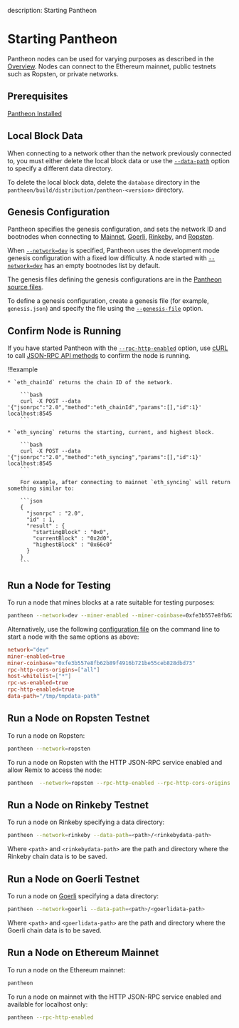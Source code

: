 description: Starting Pantheon
<!--- END of page meta data -->

# Starting Pantheon

Pantheon nodes can be used for varying purposes as described in the [Overview](../../index.md).
Nodes can connect to the Ethereum mainnet, public testnets such as Ropsten, or private networks.

## Prerequisites

[Pantheon Installed](Install-Binaries.md)

## Local Block Data

When connecting to a network other than the network previously connected to, you must either delete the local block data 
or use the [`--data-path`](../../Reference/Pantheon-CLI/Pantheon-CLI-Syntax.md#data-path) option to specify a different data directory. 

To delete the local block data, delete the `database` directory in the `pantheon/build/distribution/pantheon-<version>` directory.

## Genesis Configuration 

Pantheon specifies the genesis configuration, and sets the network ID and bootnodes when connecting 
to [Mainnet](#run-a-node-on-ethereum-mainnet), [Goerli](#run-a-node-on-goerli-testnet), [Rinkeby](#run-a-node-on-rinkeby-testnet), and [Ropsten](#run-a-node-on-ropsten-testnet). 

When [`--network=dev`](../../Reference/Pantheon-CLI/Pantheon-CLI-Syntax.md#network) is specified, Pantheon uses the 
development mode genesis configuration with a fixed low difficulty.
A node started with [`--network=dev`](../../Reference/Pantheon-CLI/Pantheon-CLI-Syntax.md#network) has an empty bootnodes list by default.

The genesis files defining the genesis configurations are in the [Pantheon source files](https://github.com/PegaSysEng/pantheon/tree/master/config/src/main/resources). 

To define a genesis configuration, create a genesis file (for example, `genesis.json`) and specify the file 
using the [`--genesis-file`](../../Reference/Pantheon-CLI/Pantheon-CLI-Syntax.md#genesis-file) option.

## Confirm Node is Running

If you have started Pantheon with the [`--rpc-http-enabled`](../../Reference/Pantheon-CLI/Pantheon-CLI-Syntax.md#rpc-http-enabled) option, use [cURL](https://curl.haxx.se/) to 
call [JSON-RPC API methods](../../Reference/Pantheon-API-Methods.md) to confirm the node is running.

!!!example

    * `eth_chainId` returns the chain ID of the network. 
    
        ```bash
        curl -X POST --data '{"jsonrpc":"2.0","method":"eth_chainId","params":[],"id":1}' localhost:8545
        ```
    
    * `eth_syncing` returns the starting, current, and highest block. 
    
        ```bash
        curl -X POST --data '{"jsonrpc":"2.0","method":"eth_syncing","params":[],"id":1}' localhost:8545
        ``` 
          
        For example, after connecting to mainnet `eth_syncing` will return something similar to: 
        
        ```json
        {
          "jsonrpc" : "2.0",
          "id" : 1,
          "result" : {
            "startingBlock" : "0x0",
            "currentBlock" : "0x2d0",
            "highestBlock" : "0x66c0"
          }
        }
        ```

## Run a Node for Testing 

To run a node that mines blocks at a rate suitable for testing purposes: 

```bash
pantheon --network=dev --miner-enabled --miner-coinbase=0xfe3b557e8fb62b89f4916b721be55ceb828dbd73 --rpc-http-cors-origins="all" --host-whitelist="*" --rpc-ws-enabled --rpc-http-enabled --data-path=/tmp/tmpDatdir
```

Alternatively, use the following [configuration file](../Configure-Pantheon/Using-Configuration-File.md) 
on the command line to start a node with the same options as above: 
```toml
network="dev"
miner-enabled=true
miner-coinbase="0xfe3b557e8fb62b89f4916b721be55ceb828dbd73"
rpc-http-cors-origins=["all"]
host-whitelist=["*"]
rpc-ws-enabled=true
rpc-http-enabled=true
data-path="/tmp/tmpdata-path"
```

## Run a Node on Ropsten Testnet 

To run a node on Ropsten: 

```bash
pantheon --network=ropsten
```

To run a node on Ropsten with the HTTP JSON-RPC service enabled and allow Remix to access the node: 

```bash
pantheon  --network=ropsten --rpc-http-enabled --rpc-http-cors-origins "http://remix.ethereum.org"
```
    
## Run a Node on Rinkeby Testnet

To run a node on Rinkeby specifying a data directory: 

```bash
pantheon --network=rinkeby --data-path=<path>/<rinkebydata-path>
```
Where `<path>` and `<rinkebydata-path>` are the path and directory where the Rinkeby chain data is to be saved.

## Run a Node on Goerli Testnet

To run a node on [Goerli](https://github.com/goerli/testnet) specifying a data directory: 

```bash
pantheon --network=goerli --data-path=<path>/<goerlidata-path>
```

Where `<path>` and `<goerlidata-path>` are the path and directory where the Goerli chain data is to be saved. 
   
## Run a Node on Ethereum Mainnet 

To run a node on the Ethereum mainnet: 

```bash
pantheon
```

To run a node on mainnet with the HTTP JSON-RPC service enabled and available for localhost only: 

```bash
pantheon --rpc-http-enabled
```
